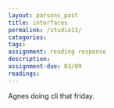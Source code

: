 ```yaml
---  
layout: parsons_post  
title: interfaces
permalink: /studio13/  
categories:   
tags:  
assignment: reading response
description: 
assignment-due: 03/09
readings: 
---  
```


Agnes doing cli that friday.
